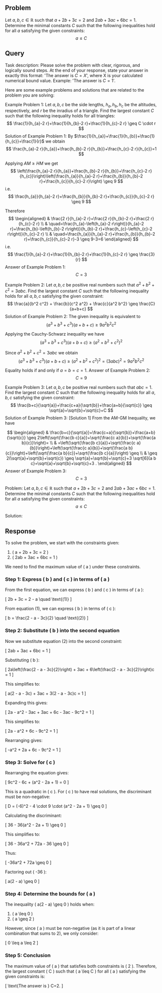 ## Problem

Let $a, b, c \in \mathbb{R}$ such that $a + 2b + 3c = 2$ and $2ab + 3ac + 6bc = 1$. Determine the minimal constants $C$ such that the following inequalities hold for all $a$ satisfying the given constraints:
$$
a \leq C
$$

## Query

Task description: Please solve the problem with clear, rigorous, and logically sound steps. At the end of your response, state your answer in exactly this format: 'The answer is $C=X$', where X is your calculated numerical bound value. Example: 'The answer is $C=1$'.

Here are some example problems and solutions that are related to the problem you are solving:

Example Problem 1: Let $a, b, c$ be the side lengths, $h_{a}, h_{b}, h_{c}$ be the altitudes, respectively, and $r$ be the inradius of a triangle. Find the largest constant $C$ such that the following inequality holds for all triangles:
$$
\frac{1}{h_{a}-2 r}+\frac{1}{h_{b}-2 r}+\frac{1}{h_{c}-2 r} \geq C \cdot r
$$
Solution of Example Problem 1: By $\frac{1}{h_{a}}+\frac{1}{h_{b}}+\frac{1}{h_{c}}=\frac{1}{r}$ we obtain
$$
\frac{h_{a}-2 r}{h_{a}}+\frac{h_{b}-2 r}{h_{b}}+\frac{h_{c}-2 r}{h_{c}}=1
$$

Applying $A M \geq H M$ we get
$$
\left(\frac{h_{a}-2 r}{h_{a}}+\frac{h_{b}-2 r}{h_{b}}+\frac{h_{c}-2 r}{h_{c}}\right)\left(\frac{h_{a}}{h_{a}-2 r}+\frac{h_{b}}{h_{b}-2 r}+\frac{h_{c}}{h_{c}-2 r}\right) \geq 9
$$
i.e.
$$
\frac{h_{a}}{h_{a}-2 r}+\frac{h_{b}}{h_{b}-2 r}+\frac{h_{c}}{h_{c}-2 r} \geq 9
$$

Therefore
$$
\begin{aligned}
& \frac{2 r}{h_{a}-2 r}+\frac{2 r}{h_{b}-2 r}+\frac{2 r}{h_{c}-2 r} \\
& \quad=\frac{h_{a}-\left(h_{a}-2 r\right)}{h_{a}-2 r}+\frac{h_{b}-\left(h_{b}-2 r\right)}{h_{b}-2 r}+\frac{h_{c}-\left(h_{c}-2 r\right)}{h_{c}-2 r} \\
& \quad=\frac{h_{a}}{h_{a}-2 r}+\frac{h_{b}}{h_{b}-2 r}+\frac{h_{c}}{h_{c}-2 r}-3 \geq 9-3=6
\end{aligned}
$$
i.e.
$$
\frac{1}{h_{a}-2 r}+\frac{1}{h_{b}-2 r}+\frac{1}{h_{c}-2 r} \geq \frac{3}{r}
$$
Answer of Example Problem 1: $$C = 3$$

Example Problem 2: Let $a, b, c$ be positive real numbers such that $a^2 + b^2 + c^2 = 3abc$. Find the largest constant $C$ such that the following inequality holds for all $a, b, c$ satisfying the given constraint:
$$
\frac{a}{b^2 c^2} + \frac{b}{c^2 a^2} + \frac{c}{a^2 b^2} \geq \frac{C}{a+b+c}
$$
Solution of Example Problem 2: The given inequality is equivalent to
$$
\left(a^{3}+b^{3}+c^{3}\right)(a+b+c) \geq 9 a^{2} b^{2} c^{2}
$$

Applying the Cauchy-Schwarz inequality we have
$$
\left(a^{3}+b^{3}+c^{3}\right)(a+b+c) \geq\left(a^{2}+b^{2}+c^{2}\right)^{2}
$$

Since $a^{2}+b^{2}+c^{2}=3 a b c$ we obtain
$$
\left(a^{3}+b^{3}+c^{3}\right)(a+b+c) \geq\left(a^{2}+b^{2}+c^{2}\right)^{2}=(3 a b c)^{2}=9 a^{2} b^{2} c^{2}
$$

Equality holds if and only if $a=b=c=1$.
Answer of Example Problem 2: $$C = 9$$

Example Problem 3: Let $a, b, c$ be positive real numbers such that $a b c = 1$. Find the largest constant $C$ such that the following inequality holds for all $a, b, c$ satisfying the given constraint:
$$
\frac{b+c}{\sqrt{a}}+\frac{c+a}{\sqrt{b}}+\frac{a+b}{\sqrt{c}} \geq \sqrt{a}+\sqrt{b}+\sqrt{c}+C
$$
Solution of Example Problem 3: [Solution 1]
From the AM-GM Inequality, we have

$$
\begin{aligned}
& \frac{b+c}{\sqrt{a}}+\frac{c+a}{\sqrt{b}}+\frac{a+b}{\sqrt{c}} \geq 2\left(\sqrt{\frac{b c}{a}}+\sqrt{\frac{c a}{b}}+\sqrt{\frac{a b}{c}}\right)= \\
& =\left(\sqrt{\frac{b c}{a}}+\sqrt{\frac{c a}{b}}\right)+\left(\sqrt{\frac{c a}{b}}+\sqrt{\frac{a b}{c}}\right)+\left(\sqrt{\frac{a b}{c}}+\sqrt{\frac{b c}{a}}\right) \geq \\
& \geq 2(\sqrt{a}+\sqrt{b}+\sqrt{c}) \geq \sqrt{a}+\sqrt{b}+\sqrt{c}+3 \sqrt[6]{a b c}=\sqrt{a}+\sqrt{b}+\sqrt{c}+3 .
\end{aligned}
$$
Answer of Example Problem 3: $$C = 3$$


Problem: Let $a, b, c \in \mathbb{R}$ such that $a + 2b + 3c = 2$ and $2ab + 3ac + 6bc = 1$. Determine the minimal constants $C$ such that the following inequalities hold for all $a$ satisfying the given constraints:
$$
a \leq C
$$

Solution:

## Response

To solve the problem, we start with the constraints given:

1. \( a + 2b + 3c = 2 \)
2. \( 2ab + 3ac + 6bc = 1 \)

We need to find the maximum value of \( a \) under these constraints.

### Step 1: Express \( b \) and \( c \) in terms of \( a \)

From the first equation, we can express \( b \) and \( c \) in terms of \( a \):

\[
2b + 3c = 2 - a \quad \text{(1)}
\]

From equation (1), we can express \( b \) in terms of \( c \):

\[
b = \frac{2 - a - 3c}{2} \quad \text{(2)}
\]

### Step 2: Substitute \( b \) into the second equation

Now we substitute equation (2) into the second constraint:

\[
2ab + 3ac + 6bc = 1
\]

Substituting \( b \):

\[
2a\left(\frac{2 - a - 3c}{2}\right) + 3ac + 6\left(\frac{2 - a - 3c}{2}\right)c = 1
\]

This simplifies to:

\[
a(2 - a - 3c) + 3ac + 3(2 - a - 3c)c = 1
\]

Expanding this gives:

\[
2a - a^2 - 3ac + 3ac + 6c - 3ac - 9c^2 = 1
\]

This simplifies to:

\[
2a - a^2 + 6c - 9c^2 = 1
\]

Rearranging gives:

\[
-a^2 + 2a + 6c - 9c^2 = 1
\]

### Step 3: Solve for \( c \)

Rearranging the equation gives:

\[
9c^2 - 6c + (a^2 - 2a + 1) = 0
\]

This is a quadratic in \( c \). For \( c \) to have real solutions, the discriminant must be non-negative:

\[
D = (-6)^2 - 4 \cdot 9 \cdot (a^2 - 2a + 1) \geq 0
\]

Calculating the discriminant:

\[
36 - 36(a^2 - 2a + 1) \geq 0
\]

This simplifies to:

\[
36 - 36a^2 + 72a - 36 \geq 0
\]

Thus:

\[
-36a^2 + 72a \geq 0
\]

Factoring out \( -36 \):

\[
a(2 - a) \geq 0
\]

### Step 4: Determine the bounds for \( a \)

The inequality \( a(2 - a) \geq 0 \) holds when:

1. \( a \leq 0 \)
2. \( a \geq 2 \)

However, since \( a \) must be non-negative (as it is part of a linear combination that sums to 2), we only consider:

\[
0 \leq a \leq 2
\]

### Step 5: Conclusion

The maximum value of \( a \) that satisfies both constraints is \( 2 \). Therefore, the largest constant \( C \) such that \( a \leq C \) for all \( a \) satisfying the given constraints is:

\[
\text{The answer is } C=2.
\]